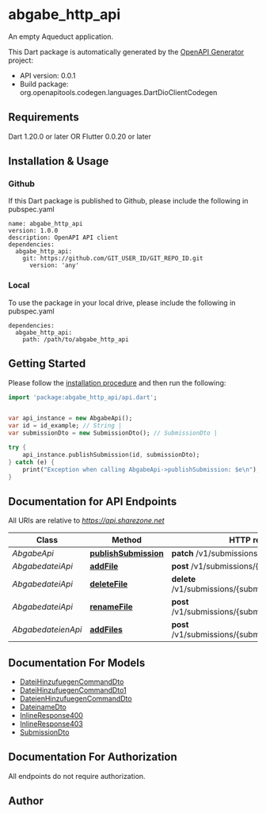 # abgabe_http_api
An empty Aqueduct application.

This Dart package is automatically generated by the [OpenAPI Generator](https://openapi-generator.tech) project:

- API version: 0.0.1
- Build package: org.openapitools.codegen.languages.DartDioClientCodegen

## Requirements

Dart 1.20.0 or later OR Flutter 0.0.20 or later

## Installation & Usage

### Github
If this Dart package is published to Github, please include the following in pubspec.yaml
```
name: abgabe_http_api
version: 1.0.0
description: OpenAPI API client
dependencies:
  abgabe_http_api:
    git: https://github.com/GIT_USER_ID/GIT_REPO_ID.git
      version: 'any'
```

### Local
To use the package in your local drive, please include the following in pubspec.yaml
```
dependencies:
  abgabe_http_api:
    path: /path/to/abgabe_http_api
```

## Getting Started

Please follow the [installation procedure](#installation--usage) and then run the following:

```dart
import 'package:abgabe_http_api/api.dart';


var api_instance = new AbgabeApi();
var id = id_example; // String | 
var submissionDto = new SubmissionDto(); // SubmissionDto | 

try {
    api_instance.publishSubmission(id, submissionDto);
} catch (e) {
    print("Exception when calling AbgabeApi->publishSubmission: $e\n");
}

```

## Documentation for API Endpoints

All URIs are relative to *https://api.sharezone.net*

Class | Method | HTTP request | Description
------------ | ------------- | ------------- | -------------
*AbgabeApi* | [**publishSubmission**](doc//AbgabeApi.md#publishsubmission) | **patch** /v1/submissions/{id} | 
*AbgabedateiApi* | [**addFile**](doc//AbgabedateiApi.md#addfile) | **post** /v1/submissions/{submissionId}/files | 
*AbgabedateiApi* | [**deleteFile**](doc//AbgabedateiApi.md#deletefile) | **delete** /v1/submissions/{submissionId}/files/{fileId} | 
*AbgabedateiApi* | [**renameFile**](doc//AbgabedateiApi.md#renamefile) | **post** /v1/submissions/{submissionId}/files/{fileId} | 
*AbgabedateienApi* | [**addFiles**](doc//AbgabedateienApi.md#addfiles) | **post** /v1/submissions/{submissionId}/files/addList | 


## Documentation For Models

 - [DateiHinzufuegenCommandDto](doc//DateiHinzufuegenCommandDto.md)
 - [DateiHinzufuegenCommandDto1](doc//DateiHinzufuegenCommandDto1.md)
 - [DateienHinzufuegenCommandDto](doc//DateienHinzufuegenCommandDto.md)
 - [DateinameDto](doc//DateinameDto.md)
 - [InlineResponse400](doc//InlineResponse400.md)
 - [InlineResponse403](doc//InlineResponse403.md)
 - [SubmissionDto](doc//SubmissionDto.md)


## Documentation For Authorization

 All endpoints do not require authorization.


## Author




